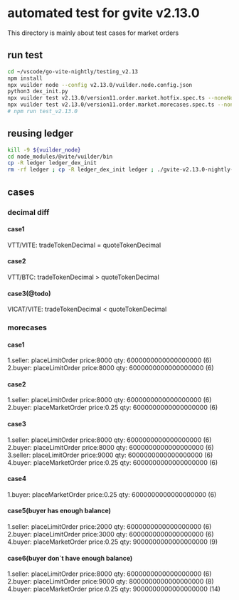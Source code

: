 # automated test for gvite v2.13.0

This directory is mainly about test cases for market orders 

## run test
```bash
cd ~/vscode/go-vite-nightly/testing_v2.13
npm install
npx vuilder node --config v2.13.0/vuilder.node.config.json
python3 dex_init.py
npx vuilder test v2.13.0/version11.order.market.hotfix.spec.ts --noneNode true
npx vuilder test v2.13.0/version11.order.market.morecases.spec.ts --noneNode true
# npm run test_v2.13.0
```

## reusing ledger
```bash
kill -9 ${vuilder_node}
cd node_modules/@vite/vuilder/bin
cp -R ledger ledger_dex_init
rm -rf ledger ; cp -R ledger_dex_init ledger ; ./gvite-v2.13.0-nightly-202209271223 virtual
```

##  cases

### decimal diff
#### case1 
VTT/VITE: tradeTokenDecimal = quoteTokenDecimal

#### case2
VTT/BTC: tradeTokenDecimal > quoteTokenDecimal

#### case3(@todo)
VICAT/VITE: tradeTokenDecimal < quoteTokenDecimal

### morecases
#### case1 
1.seller: placeLimitOrder price:8000  qty: 6000000000000000000 (6)
2.buyer:  placeLimitOrder price:8000  qty: 6000000000000000000 (6)

#### case2
1.seller: placeLimitOrder price:8000  qty: 6000000000000000000 (6)
2.buyer:  placeMarketOrder price:0.25  qty: 6000000000000000000 (6)

#### case3
1.seller: placeLimitOrder price:8000  qty: 6000000000000000000 (6)
2.buyer:  placeLimitOrder price:8000  qty: 6000000000000000000 (6)
3.seller: placeLimitOrder price:9000  qty: 6000000000000000000 (6)
4.buyer:  placeMarketOrder price:0.25  qty: 6000000000000000000 (6)

#### case4
1.buyer:  placeMarketOrder price:0.25  qty: 6000000000000000000 (6)

#### case5(buyer has enough balance)
1.seller: placeLimitOrder price:2000  qty: 6000000000000000000 (6)
2.buyer:  placeLimitOrder price:3000  qty: 6000000000000000000 (6)
4.buyer:  placeMarketOrder price:0.25  qty: 9000000000000000000 (9)

#### case6(buyer don`t have enough balance)
1.seller: placeLimitOrder price:8000  qty: 6000000000000000000 (6)
2.buyer:  placeLimitOrder price:9000  qty: 8000000000000000000 (8)
4.buyer:  placeMarketOrder price:0.25  qty: 9000000000000000000 (14)
